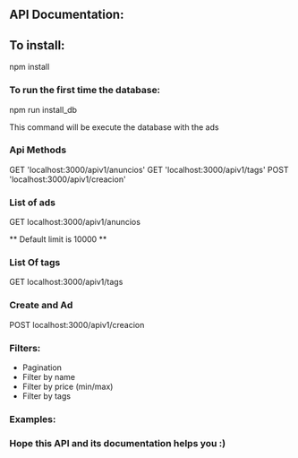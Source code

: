 ## API Documentation:

## To install:

npm install

### To run the first time the database:

npm run install_db

This command will be execute the database with the ads

### Api Methods

GET 'localhost:3000/apiv1/anuncios'
GET 'localhost:3000/apiv1/tags'
POST 'localhost:3000/apiv1/creacion'

### List of ads

GET localhost:3000/apiv1/anuncios

** Default limit is 10000 **

### List Of tags

GET localhost:3000/apiv1/tags

### Create and Ad

POST localhost:3000/apiv1/creacion

### Filters:

- Pagination
- Filter by name
- Filter by price (min/max)
- Filter by tags

### Examples:

### Hope this API and its documentation helps you :)
